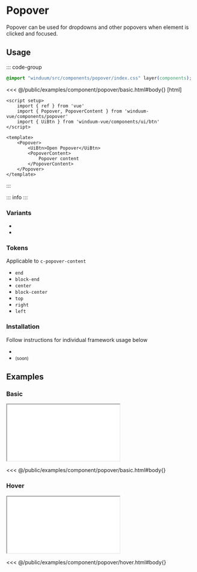 # Popover
Popover can be used for dropdowns and other popovers when element is clicked and focused.

<ViewSourceGh href="https://github.com/winduum/winduum/blob/main/src/components/popover" />

## Usage

::: code-group
```css
@import "winduum/src/components/popover/index.css" layer(components);
```
<<< @/public/examples/component/popover/basic.html#body{} [html]
```vue
<script setup>
    import { ref } from 'vue'
    import { Popover, PopoverContent } from 'winduum-vue/components/popover'
    import { UiBtn } from 'winduum-vue/components/ui/btn'
</script>

<template>
    <Popover>
        <UiBtn>Open Popover</UiBtn>
        <PopoverContent>
            Popover content
        </PopoverContent>
    </Popover>
</template>
```
:::

::: info
<UsageInfo />
:::

### Variants
* <LinkGh name="default" path="components/popover" />
* <LinkGh name="content" path="components/popover" />
  
### Tokens
Applicable to `c-popover-content`
* `end`
* `block-end`
* `center`
* `block-center`
* `top`
* `right`
* `left`

### Installation
Follow instructions for individual framework usage below

* <LinkGh name="winduum" url="https://github.com/winduum/winduum/blob/main/src/components/popover" />
* <LinkGh name="winduum-vue" url="https://github.com/winduum/winduum-vue/blob/main/src/components/popover" /> <small>(soon)</small>

## Examples

### Basic

<iframe onload="this.style.visibility = 'visible';" src="/examples/component/popover/basic.html"></iframe>

<<< @/public/examples/component/popover/basic.html#body{}

### Hover

<iframe onload="this.style.visibility = 'visible';" src="/examples/component/popover/hover.html"></iframe>

<<< @/public/examples/component/popover/hover.html#body{}

